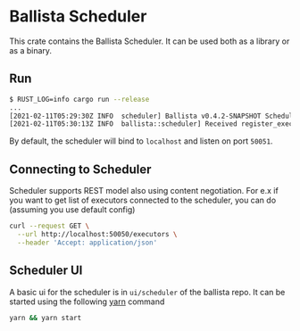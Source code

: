 <!---
  Licensed to the Apache Software Foundation (ASF) under one
  or more contributor license agreements.  See the NOTICE file
  distributed with this work for additional information
  regarding copyright ownership.  The ASF licenses this file
  to you under the Apache License, Version 2.0 (the
  "License"); you may not use this file except in compliance
  with the License.  You may obtain a copy of the License at

    http://www.apache.org/licenses/LICENSE-2.0

  Unless required by applicable law or agreed to in writing,
  software distributed under the License is distributed on an
  "AS IS" BASIS, WITHOUT WARRANTIES OR CONDITIONS OF ANY
  KIND, either express or implied.  See the License for the
  specific language governing permissions and limitations
  under the License.
-->

# Ballista Scheduler

This crate contains the Ballista Scheduler. It can be used both as a library or as a binary.

## Run

```bash
$ RUST_LOG=info cargo run --release
...
[2021-02-11T05:29:30Z INFO  scheduler] Ballista v0.4.2-SNAPSHOT Scheduler listening on 0.0.0.0:50050
[2021-02-11T05:30:13Z INFO  ballista::scheduler] Received register_executor request for ExecutorMetadata { id: "6d10f5d2-c8c3-4e0f-afdb-1f6ec9171321", host: "localhost", port: 50051 }
```

By default, the scheduler will bind to `localhost` and listen on port `50051`.

## Connecting to Scheduler

Scheduler supports REST model also using content negotiation.
For e.x if you want to get list of executors connected to the scheduler,
you can do (assuming you use default config)

```bash
curl --request GET \
  --url http://localhost:50050/executors \
  --header 'Accept: application/json'
```

## Scheduler UI

A basic ui for the scheduler is in `ui/scheduler` of the ballista repo.
It can be started using the following [yarn](https://yarnpkg.com/) command

```bash
yarn && yarn start
```
